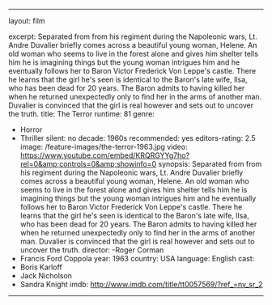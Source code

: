  ---
layout: film

excerpt: Separated from from his regiment during the Napoleonic wars, Lt. Andre Duvalier briefly comes across a beautiful young woman, Helene. An old woman who seems to live in the forest alone and gives him shelter tells him he is imagining things but the young woman intrigues him and he eventually follows her to Baron Victor Frederick Von Leppe's castle. There he learns that the girl he's seen is identical to the Baron's late wife, Ilsa, who has been dead for 20 years. The Baron admits to having killed her when he returned unexpectedly only to find her in the arms of another man. Duvalier is convinced that the girl is real however and sets out to uncover the truth.
title: The Terror
runtime: 81
genre: 
- Horror
- Thriller 
silent: no
decade: 1960s
recommended: yes
editors-rating: 2.5
image:  /feature-images/the-terror-1963.jpg
video: https://www.youtube.com/embed/KRQRGYYg7ho?rel=0&amp;controls=0&amp;showinfo=0
synopsis: Separated from from his regiment during the Napoleonic wars, Lt. Andre Duvalier briefly comes across a beautiful young woman, Helene. An old woman who seems to live in the forest alone and gives him shelter tells him he is imagining things but the young woman intrigues him and he eventually follows her to Baron Victor Frederick Von Leppe's castle. There he learns that the girl he's seen is identical to the Baron's late wife, Ilsa, who has been dead for 20 years. The Baron admits to having killed her when he returned unexpectedly only to find her in the arms of another man. Duvalier is convinced that the girl is real however and sets out to uncover the truth.
director: 
-Roger Corman
- Francis Ford Coppola
year: 1963
country: USA
language: English
cast:
- Boris Karloff
- Jack Nicholson
- Sandra Knight 
imdb: http://www.imdb.com/title/tt0057569/?ref_=nv_sr_2

--- 